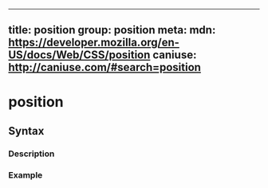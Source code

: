 
  ---
  title: position
  group: position
  meta:
    mdn: https://developer.mozilla.org/en-US/docs/Web/CSS/position
    caniuse: http://caniuse.com/#search=position
  ---

  # position
  <!--- Introduction for position, keep it brief and set the overall context -->

  ## Syntax
  <!--- Introduce the various syntax for position -->

  ### Description
  <!--- For each major section of syntax, provide a description explaining its usage further -->

  ### Example
  <!--- Provide code examples for the syntax block you're currently describing -->